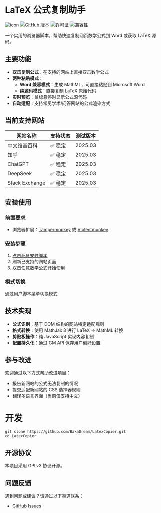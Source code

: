 # LaTeX 公式复制助手
![icon](https://github.com/BakaDream/LatexCopier/icon.png)
[![GitHub 版本](https://img.shields.io/github/v/release/BakaDream/LatexCopier?style=flat-square)](https://github.com/BakaDream/LatexCopier)
[![许可证](https://img.shields.io/badge/license-GPLv3-blue.svg?style=flat-square)](LICENSE)
[![兼容性](https://img.shields.io/badge/浏览器扩展-Tampermonkey%20/%20Violentmonkey-green.svg?style=flat-square)](https://www.tampermonkey.net/)

一个实用的浏览器脚本，帮助快速复制网页数学公式到 Word 或获取 LaTeX 源码。

## 主要功能

- **双击复制公式**：在支持的网站上直接双击数学公式
- **两种粘贴模式**：
  - **Word 兼容模式**：生成 MathML，可直接粘贴到 Microsoft Word
  - **纯源码模式**：直接复制 LaTeX 原始代码
- **实时预览**：鼠标悬停时显示公式源代码
- **自动适配**：支持常见学术/问答网站的公式渲染方式

## 当前支持网站

| 网站名称       | 支持状态 | 测试版本   |
|----------------|----------|------------|
| 中文维基百科   | ✅ 稳定  | 2025.03    |
| 知乎           | ✅ 稳定  | 2025.03    |
| ChatGPT        | ✅ 稳定  | 2025.03    |
| DeepSeek       | ✅ 稳定  | 2025.03    |
| Stack Exchange | ✅ 稳定  | 2025.03    |

## 安装使用

### 前置要求
- 浏览器扩展：[Tampermonkey](https://www.tampermonkey.net/) 或 [Violentmonkey](https://violentmonkey.github.io/)

### 安装步骤
1. [点击此处安装脚本](https://github.com/BakaDream/LatexCopier/raw/main/LaTeX_Copier.user.js)
2. 刷新已支持的网站页面
3. 双击任意数学公式开始使用

### 模式切换
通过用户脚本菜单切换模式


## 技术实现

- **公式识别**：基于 DOM 结构的网站特定适配规则
- **格式转换**：使用 MathJax 3 进行 LaTeX → MathML 转换
- **剪贴板操作**：纯 JavaScript 实现内容复制
- **配置持久化**：通过 GM API 保存用户偏好设置

## 参与改进

欢迎通过以下方式帮助改进项目：
- 报告新网站的公式无法复制的情况
- 提交适配新网站的 CSS 选择器规则
- 翻译多语言界面（当前仅支持中文）


# 开发
```
git clone https://github.com/BakaDream/LatexCopier.git
cd LatexCopier
```


## 开源协议

本项目采用 GPLv3 协议开源。

## 问题反馈

遇到问题或建议？请通过以下渠道联系：
- [GitHub Issues](https://github.com/BakaDream/LatexCopier/issues)
